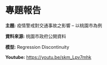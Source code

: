 # **專題報告**

**主題:** 疫情警戒對交通事故之影響 – 以桃園市為例

**資料來源:** 桃園市政府公開資料

**模型:** Regression Discontinuity

**Youtube:** https://youtu.be/skm_Lpv7mhk
